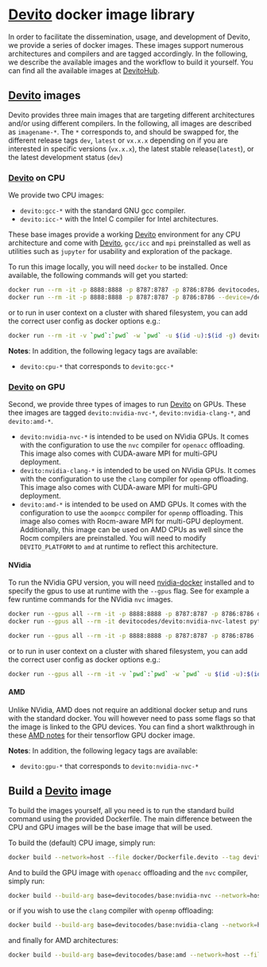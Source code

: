 # [Devito] docker image library

In order to facilitate the dissemination, usage, and development of Devito, we provide a series of docker images. These images support numerous architectures and compilers and are tagged accordingly. In the following, we describe the available images and the workflow to build it yourself. You can find all the available images at [DevitoHub](https://hub.docker.com/r/devitocodes/). 

## [Devito] images

Devito provides three main images that are targeting different architectures and/or using different compilers. In the following, all images are described as `imagename-*`. The `*` corresponds to, and should be swapped for, the different release tags `dev`, `latest` or `vx.x.x` depending on if you are interested in specific versions (`vx.x.x`), the latest stable release(`latest`), or the latest development status (`dev`)

### [Devito] on CPU

We provide two CPU images:
- `devito:gcc-*` with the standard GNU gcc compiler.
- `devito:icc-*` with the Intel C compiler for Intel architectures.

These base images provide a working [Devito] environment for any CPU architecture and come with [Devito], `gcc/icc` and `mpi` preinstalled as well as utilities such as `jupyter` for usability and exploration of the package.

To run this image locally, you will need `docker` to be installed. Once available, the following commands will get you started:

```bash
docker run --rm -it -p 8888:8888 -p 8787:8787 -p 8786:8786 devitocodes/devito:gcc-latest
docker run --rm -it -p 8888:8888 -p 8787:8787 -p 8786:8786 --device=/dev/infiniband/uverbs0 --device=/dev/infiniband/rdma_cm devitocodes/devito:gcc-latest
```

or to run in user context on a cluster with shared filesystem, you can add the correct user config as docker options e.g.:

```bash
docker run --rm -it -v `pwd`:`pwd` -w `pwd` -u $(id -u):$(id -g) devitocodes/devito:gcc-latest python examples/seismic/acoustic/acoustic_example.py
```

**Notes**:
In addition, the following legacy tags are available:

- `devito:cpu-*` that corresponds to `devito:gcc-*`


### [Devito] on GPU

Second, we provide three types of images to run [Devito] on GPUs. These thee images are tagged `devito:nvidia-nvc-*`, `devito:nvidia-clang-*`, and `devito:amd-*`.

- `devito:nvidia-nvc-*` is intended to be used on NVidia GPUs. It comes with the configuration to use the `nvc` compiler for `openacc` offloading. This image also comes with CUDA-aware MPI for multi-GPU deployment.
- `devito:nvidia-clang-*` is intended to be used on NVidia GPUs. It comes with the configuration to use the `clang` compiler for `openmp` offloading. This image also comes with CUDA-aware MPI for multi-GPU deployment.
- `devito:amd-*` is intended to be used on AMD GPUs. It comes with the configuration to use the `aoompcc` compiler for `openmp` offloading. This image also comes with Rocm-aware MPI for multi-GPU deployment. Additionally, this image can be used on AMD CPUs as well since the Rocm compilers are preinstalled. You will need to modify `DEVITO_PLATFORM` to `amd` at runtime to reflect this architecture.

#### NVidia

To run the NVidia GPU version, you will need [nvidia-docker](https://github.com/NVIDIA/nvidia-docker) installed and to specify the gpus to use at runtime with the `--gpus` flag. See for example a few runtime commands for the NVidia `nvc` images.


```bash
docker run --gpus all --rm -it -p 8888:8888 -p 8787:8787 -p 8786:8786 devitocodes/devito:nvidia-nvc-latest
docker run --gpus all --rm -it devitocodes/devito:nvidia-nvc-latest python examples/seismic/acoustic/acoustic_example.py

docker run --gpus all --rm -it -p 8888:8888 -p 8787:8787 -p 8786:8786 --device=/dev/infiniband/uverbs0 --device=/dev/infiniband/rdma_cm  devitocodes/devito:nvidia-nvc-latest
```

or to run in user context on a cluster with shared filesystem, you can add the correct user config as docker options e.g.:

```bash
docker run --gpus all --rm -it -v `pwd`:`pwd` -w `pwd` -u $(id -u):$(id -g) devitocodes/devito:nvidia-nvc-latest python examples/seismic/acoustic/acoustic_example.py
```


#### AMD

Unlike NVidia, AMD does not require an additional docker setup and runs with the standard docker. You will however need to pass some flags so that the image is linked to the GPU devices. You can find a short walkthrough in these [AMD notes](https://developer.amd.com/wp-content/resources/ROCm%20Learning%20Centre/chapter5/Chapter5.3_%20KerasMultiGPU_ROCm.pdf) for their tensorflow GPU docker image.


**Notes**:
In addition, the following legacy tags are available:

- `devito:gpu-*` that corresponds to `devito:nvidia-nvc-*`


## Build a [Devito] image

To build the images yourself, all you need is to run the standard build command using the provided Dockerfile. The main difference between the CPU and GPU images will be the base image that will be used.


To build the (default) CPU image, simply run:

```bash
docker build --network=host --file docker/Dockerfile.devito --tag devito .
```

And to build the GPU image with `openacc` offloading and the `nvc` compiler, simply run:

```bash
docker build --build-arg base=devitocodes/base:nvidia-nvc --network=host --file docker/Dockerfile.devito --tag devito .
```

or if you wish to use the `clang` compiler with `openmp` offloading:

```bash
docker build --build-arg base=devitocodes/base:nvidia-clang --network=host --file docker/Dockerfile --tag devito .
```

and finally for AMD architectures:

```bash
docker build --build-arg base=devitocodes/base:amd --network=host --file docker/Dockerfile --tag devito .
```


[Devito]:https://github.com/devitocodes/devito